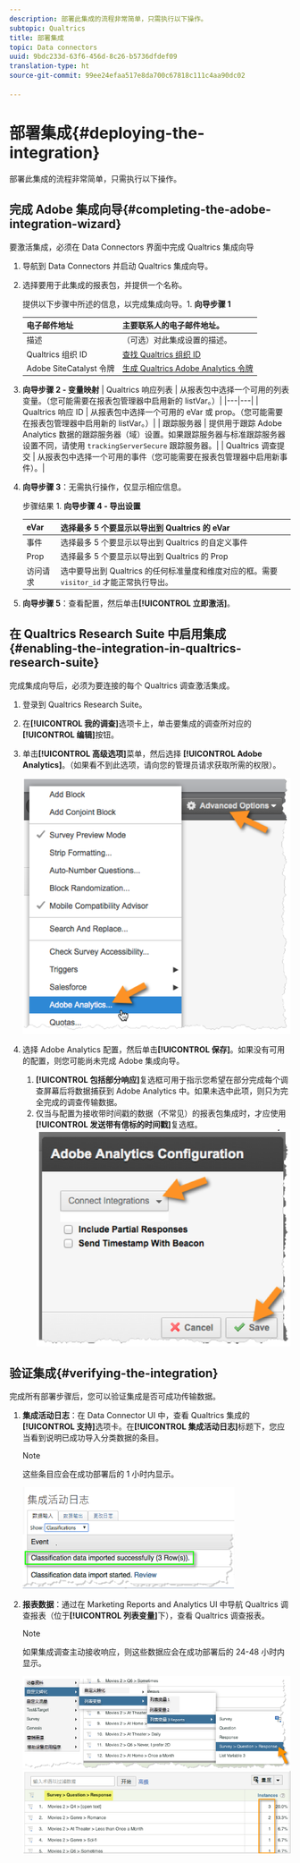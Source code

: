 ```yaml
---
description: 部署此集成的流程非常简单，只需执行以下操作。
subtopic: Qualtrics
title: 部署集成
topic: Data connectors
uuid: 9bdc233d-63f6-456d-8c26-b5736dfdef09
translation-type: ht
source-git-commit: 99ee24efaa517e8da700c67818c111c4aa90dc02

---
```



# 部署集成{#deploying-the-integration}

部署此集成的流程非常简单，只需执行以下操作。

## 完成 Adobe 集成向导{#completing-the-adobe-integration-wizard}

要激活集成，必须在 Data Connectors 界面中完成 Qualtrics 集成向导

1. 导航到 Data Connectors 并启动 Qualtrics 集成向导。
1. 选择要用于此集成的报表包，并提供一个名称。

   提供以下步骤中所述的信息，以完成集成向导。1. **向导步骤 1**

   | 电子邮件地址 | 主要联系人的电子邮件地址。 |
   |---|---|
   | 描述 | （可选）对此集成设置的描述。 |
   | Qualtrics 组织 ID | [查找 Qualtrics 组织 ID](../qualtrics-overview/qualtrics-org-id.md) |
   | Adobe SiteCatalyst 令牌 | [生成 Qualtrics Adobe Analytics 令牌](../qualtrics-overview/qualtrics-token.md) |

1. **向导步骤 2 - 变量映射**
| Qualtrics 响应列表 | 从报表包中选择一个可用的列表变量。（您可能需要在报表包管理器中启用新的 listVar。）|
|---|---|
| Qualtrics 响应 ID | 从报表包中选择一个可用的 eVar 或 prop。（您可能需要在报表包管理器中启用新的 listVar。）|
| 跟踪服务器 | 提供用于跟踪 Adobe Analytics 数据的跟踪服务器（域）设置。如果跟踪服务器与标准跟踪服务器设置不同，请使用 `trackingServerSecure` 跟踪服务器。|
| Qualtrics 调查提交 | 从报表包中选择一个可用的事件（您可能需要在报表包管理器中启用新事件）。|

1. **向导步骤 3**：无需执行操作，仅显示相应信息。

   步骤结果 1. **向导步骤 4 - 导出设置**

   | eVar | 选择最多 5 个要显示以导出到 Qualtrics 的 eVar |
   |---|---|
   | 事件 | 选择最多 5 个要显示以导出到 Qualtrics 的自定义事件 |
   | Prop | 选择最多 5 个要显示以导出到 Qualtrics 的 Prop |
   | 访问请求 | 选中要导出到 Qualtrics 的任何标准量度和维度对应的框。需要 `visitor_id` 才能正常执行导出。 |

1. **向导步骤 5**：查看配置，然后单击&#x200B;**[!UICONTROL 立即激活]**。

## 在 Qualtrics Research Suite 中启用集成{#enabling-the-integration-in-qualtrics-research-suite}

完成集成向导后，必须为要连接的每个 Qualtrics 调查激活集成。

1. 登录到 Qualtrics Research Suite。
1. 在&#x200B;**[!UICONTROL 我的调查]**&#x200B;选项卡上，单击要集成的调查所对应的&#x200B;**[!UICONTROL 编辑]**&#x200B;按钮。
1. 单击&#x200B;**[!UICONTROL 高级选项]**&#x200B;菜单，然后选择 **[!UICONTROL Adobe Analytics]**。（如果看不到此选项，请向您的管理员请求获取所需的权限）。

   ![](assets/advanced_options.png)

1. 选择 Adobe Analytics 配置，然后单击&#x200B;**[!UICONTROL 保存]**。如果没有可用的配置，则您可能尚未完成 Adobe 集成向导。
   1. **[!UICONTROL 包括部分响应]**&#x200B;复选框可用于指示您希望在部分完成每个调查屏幕后将数据捕获到 Adobe Analytics 中。如果未选中此项，则只为完全完成的调查传输数据。
   1. 仅当与配置为接收带时间戳的数据（不常见）的报表包集成时，才应使用&#x200B;**[!UICONTROL 发送带有信标的时间戳]**&#x200B;复选框。
   ![](assets/integration_config.png)

## 验证集成{#verifying-the-integration}

完成所有部署步骤后，您可以验证集成是否可成功传输数据。

1. **集成活动日志**：在 Data Connector UI 中，查看 Qualtrics 集成的&#x200B;**[!UICONTROL 支持]**&#x200B;选项卡。在&#x200B;**[!UICONTROL 集成活动日志]**&#x200B;标题下，您应当看到说明已成功导入分类数据的条目。

   >[!NOTE]
   >
   >这些条目应会在成功部署后的 1 小时内显示。

   ![](assets/verify-1.png)

1. **报表数据**：通过在 Marketing Reports and Analytics UI 中导航 Qualtrics 调查报表（位于&#x200B;**[!UICONTROL 列表变量]**&#x200B;下），查看 Qualtrics 调查报表。

   >[!NOTE]
   >
   >如果集成调查主动接收响应，则这些数据应会在成功部署后的 24-48 小时内显示。

   ![](assets/verify-2.png) ![](assets/verify-3.png)


